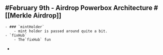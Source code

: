 ## #February 9th - Airdrop Powerbox Architecture #[[Merkle Airdrop]]
	- ### `mintHolder`
		- mint holder is passed around quite a bit.
	- `fixHub`
		- The`fixHub` fun
-